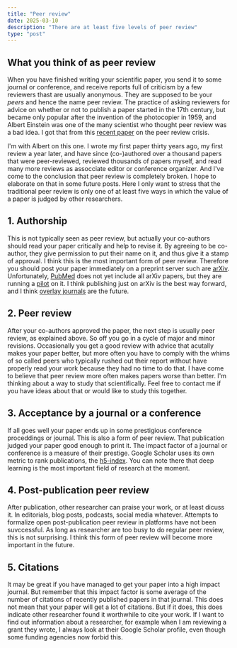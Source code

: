 ```yaml
---
title: "Peer review"
date: 2025-03-10
description: "There are at least five levels of peer review"
type: "post"
---
```

## What you think of as peer review

When you have finished writing your scientific paper, you send it to some journal or conference, and receive reports full of criticism by a few reviewers thast are usually anonymous. They are supposed to be your _peers_ and hence the name peer review. The practice of asking reviewers for advice on whether or not to publish a paper started in the 17th century, but became only popular after the invention of the photocopier in 1959, and Albert Einstein was one of the many scientist who thought peer review was a bad idea. I got that from this [recent paper](https://onlinelibrary.wiley.com/doi/10.1111/hequ.12511) on the peer review crisis.

I'm with Albert on this one. I wrote my first paper thirty years ago, my first review a year later, and have since (co-)authored over a thousand papers that were peer-reviewed, reviewed thousands of papers myself, and read many more reviews as assocciate editor or conference organizer. And I've come to the conclusion that peer review is completely broken. I hope to elaborate on that in some future posts. Here I only want to stress that the traditional peer review is only one of at least five ways in which the value of a paper is judged by other researchers.

## 1. Authorship

This is not typically seen as peer review, but actually your co-authors should read your paper critically and help to revise it. By agreeing to be co-author, they give permission to put their name on it, and thus give it a stamp of approval. I think this is the most important form of peer review. Therefore you should post your paper immediately on a preprint server such are [arXiv](https://arxiv.org/). Unfortunately, [PubMed](https://pubmed.ncbi.nlm.nih.gov/) does not yet include all arXiv papers, but they are running a [pilot](https://cshl.libguides.com/myncbi/pubmed) on it. I think publishing just on arXiv is the best way forward, and I think [overlay journals](https://arxiv.org/abs/2204.03383) are the future.

## 2. Peer review

After your co-authors approved the paper, the next step is usually peer review, as explained above. So off you go in a cycle of major and minor revisions. Occasionally you get a good review with advice that acutally makes your paper better, but more often you have to comply with the whims of so called peers who typically rushed out their report without have properly read your work because they had no time to do that. I have come to believe that peer review more often makes papers worse than better. I'm thinking about a way to study that scientifically. Feel free to contact me if you have ideas about that or would like to study this together.

## 3. Acceptance by a journal or a conference

If all goes well your paper ends up in some prestigious conference proceddings or journal. This is also a form of peer review. That publication judged your paper good enough to print it. The impact factor of a journal or conference is a measure of their prestige. Google Scholar uses its own metric to rank publications, the [h5-index](https://scholar.google.com/citations?view_op=metrics_intro). You can note there that deep learning is the most important field of research at the moment. 

## 4. Post-publication peer review

After publication, other researcher can praise your work, or at least dicuss it. In editorials, blog posts, podcasts, social media whatever. Attempts to formalize open post-publication peer review in platforms have not been suvccessful. As long as researcher are too busy to do regular peer review, this is not surprising. I think this form of peer review will become more important in the future.  

## 5. Citations

It may be great if you have managed to get your paper into a high impact journal. But remember that this impact factor is some average of the number of citations of recently published papers in that journal. This does not mean that your paper will get a lot of citations. But if it does, this does indicate other researcher found it worthwhile to cite your work. If I want to find out information about a researcher, for example when I am reviewing a grant they wrote, I always look at their Google Scholar profile, even though some funding agencies now forbid this.
